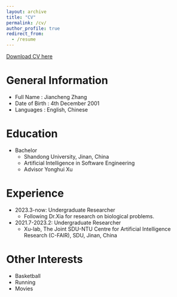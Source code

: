 ```yaml
---
layout: archive
title: "CV"
permalink: /cv/
author_profile: true
redirect_from:
  - /resume
---
```

[Download CV here](https://zjcyeshome.github.io/files/CV(final).pdf)


General Information
======
* Full Name : Jiancheng Zhang
* Date of Birth : 4th December 2001
* Languages : English, Chinese
  
Education
======
* Bachelor
  * Shandong University, Jinan, China
  * Artificial Intelligence in Software Engineering
  * Advisor Yonghui Xu
    


Experience
======
* 2023.3-now: Undergraduate Researcher
  * Following Dr.Xia for research on biological problems.
* 2021.7-2023.2: Undergraduate Researcher
  * Xu-lab, The Joint SDU-NTU Centre for Artificial Intelligence Research (C-FAIR), SDU, Jinan, China
    


  
Other Interests
======
* Basketball
* Running
* Movies



